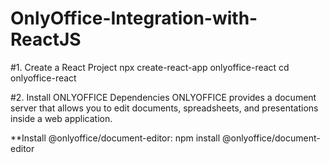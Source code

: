 # OnlyOffice-Integration-with-ReactJS
#1. Create a React Project
npx create-react-app onlyoffice-react
cd onlyoffice-react

#2. Install ONLYOFFICE Dependencies
ONLYOFFICE provides a document server that allows you to edit documents, spreadsheets, and presentations inside a web application.

**Install @onlyoffice/document-editor:
npm install @onlyoffice/document-editor
